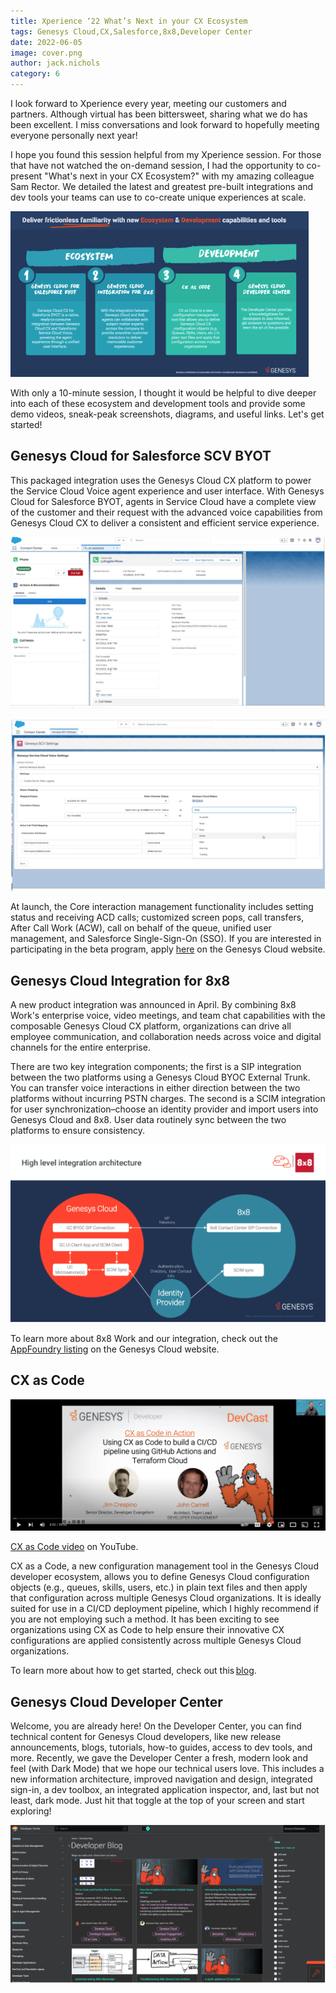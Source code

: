 ```yaml
---
title: Xperience ‘22 What’s Next in your CX Ecosystem 
tags: Genesys Cloud,CX,Salesforce,8x8,Developer Center
date: 2022-06-05
image: cover.png
author: jack.nichols
category: 6
---
```


I look forward to Xperience every year, meeting our customers and partners. Although virtual has been bittersweet, sharing what we do has been excellent. I miss conversations and look forward to hopefully meeting everyone personally next year! 

I hope you found this session helpful from my Xperience session. For those that have not watched the on-demand session, I had the opportunity to co-present "What's next in your CX Ecosystem?" with my amazing colleague Sam Rector. We detailed the latest and greatest pre-built integrations and dev tools your teams can use to co-create unique experiences at scale. 

![CX Ecosystem](cx-ecosystem.png "CX Ecosystem")

With only a 10-minute session, I thought it would be helpful to dive deeper into each of these ecosystem and development tools and provide some demo videos, sneak-peak screenshots, diagrams, and useful links. Let's get started! 

## Genesys Cloud for Salesforce SCV BYOT 

This packaged integration uses the Genesys Cloud CX platform to power the Service Cloud Voice agent experience and user interface. With Genesys Cloud for Salesforce BYOT, agents in Service Cloud have a complete view of the customer and their request with the advanced voice capabilities from Genesys Cloud CX to deliver a consistent and efficient service experience. 

![Integrated call controls and customer data](integrated_call_controls.png "Integrated call controls and customer data")

![Presence and Field mapping](presence_and_field_mapping.png "Presence and Field mapping")

At launch, the Core interaction management functionality includes setting status and receiving ACD calls; customized screen pops, call transfers, After Call Work (ACW), call on behalf of the queue, unified user management, and Salesforce Single-Sign-On (SSO). If you are interested in participating in the beta program, apply [here](https://forms.office.com/pages/responsepage.aspx?id=nOZceM-Qx02ogurzEtHRXXSwA6VEC1xJjOIycYysvt5UQzFDUEM5TE5POU0wQks2STBVMjhDNzNMNy4u "Goes to the Genesys Cloud CX for Salesforce - Service Cloud Voice - Limited Availability access request page") on the Genesys Cloud website.

## Genesys Cloud Integration for 8x8 
A new product integration was announced in April. By combining 8x8 Work's enterprise voice, video meetings, and team chat capabilities with the composable Genesys Cloud CX platform, organizations can drive all employee communication, and collaboration needs across voice and digital channels for the entire enterprise.
 
There are two key integration components; the first is a SIP integration between the two platforms using a Genesys Cloud BYOC External Trunk. You can transfer voice interactions in either direction between the two platforms without incurring PSTN charges. The second is a SCIM integration for user synchronization–choose an identity provider and import users into Genesys Cloud and 8x8. User data routinely sync between the two platforms to ensure consistency.   

![8 by 8 High Level Integration Architect](8by8.png "8 by 8 High Level Integration Architect")

To learn more about 8x8 Work and our integration, check out the [AppFoundry listing](https://appfoundry.genesys.com/filter/genesyscloud/listing/9fe7898a-c518-4ce6-9cce-862a9a8a29b6 "Goes to the Genesys Cloud CX for Salesforce - Service Cloud Voice - Limited Availability access request page") on the Genesys Cloud website. 

## CX as Code 
![CX as Code](cxascode.png "CX as Code")

[CX as Code video](https://www.youtube.com/watch?v=cFNI-lOHaBI&ab_channel=GenesysCommunity "Goes to the DevCast Tutorial 24 | CX as Code in Action: Building Contact Centers via CI/CD Pipelines video") on YouTube.

CX as a Code, a new configuration management tool in the Genesys Cloud developer ecosystem, allows you to define Genesys Cloud configuration objects (e.g., queues, skills, users, etc.) in plain text files and then apply that configuration across multiple Genesys Cloud organizations. It is ideally suited for use in a CI/CD deployment pipeline, which I highly recommend if you are not employing such a method. It has been exciting to see organizations using CX as Code to help ensure their innovative CX configurations are applied consistently across multiple Genesys Cloud organizations.  

To learn more about how to get started, check out this [blog](/blog/2021-04-16-cx-as-code/). 

## Genesys Cloud Developer Center 
Welcome, you are already here! On the Developer Center, you can find technical content for Genesys Cloud developers, like new release announcements, blogs, tutorials, how-to guides, access to dev tools, and more. Recently, we gave the Developer Center a fresh, modern look and feel (with Dark Mode) that we hope our technical users love. This includes a new information architecture, improved navigation and design, integrated sign-in, a dev toolbox, an integrated application inspector, and, last but not least, dark mode. Just hit that toggle at the top of your screen and start exploring!  

![Dev Center 2022](devcenter.png "Dev Center")
